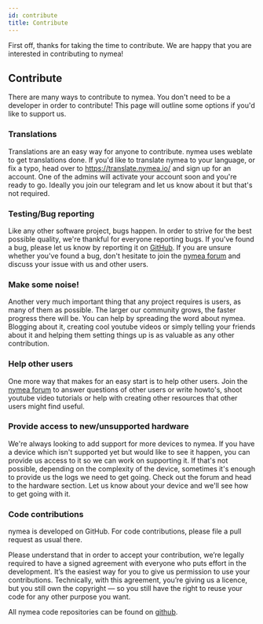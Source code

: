 ```yaml
---
id: contribute
title: Contribute
---
```


First off, thanks for taking the time to contribute. We are happy that you are interested in contributing
to nymea!


## Contribute

There are many ways to contribute to nymea. You don't need to be a developer in order to contribute! This
page will outline some options if you'd like to support us.



### Translations
Translations are an easy way for anyone to contribute. nymea uses weblate to get translations done. If
you'd like to translate nymea to your language, or fix a typo, head over to https://translate.nymea.io/
and sign up for an account. One of the admins will activate your account soon and you're ready to go. Ideally
you join our telegram and let us know about it but that's not required.


### Testing/Bug reporting
Like any other software project, bugs happen. In order to strive for the best possible quality, we're
thankful for everyone reporting bugs. If you've found a bug, please let us know by reporting it on
[GitHub](https://github.com/nymea). If you are unsure whether you've found a bug, don't hesitate to join
the [nymea forum](https://forum.nymea.io) and discuss your issue with us and other users.


### Make some noise!
Another very much important thing that any project requires is users, as many of them as possible. The 
larger our community grows, the faster progress there will be. You can help by spreading the word about 
nymea. Blogging about it, creating cool youtube videos or simply telling your friends about it and helping 
them setting things up is as valuable as any other contribution.

### Help other users
One more way that makes for an easy start is to help other users. Join the [nymea forum](https://forum.nymea.io)
to answer questions of other users or write howto's, shoot youtube video tutorials or help with creating
other resources that other users might find useful.


### Provide access to new/unsupported hardware
We're always looking to add support for more devices to nymea. If you have a device which isn't supported
yet but would like to see it happen, you can provide us access to it so we can work on supporting it. If 
that's not possible, depending on the complexity of the device, sometimes it's enough to provide us the 
logs we need to get going. Check out the forum and head to the hardware section. Let us know about your 
device and we'll see how to get going with it.


###  Code contributions
nymea is developed on GitHub. For code contributions, please file a pull request as usual there. 

Please understand that in order to accept your contribution, we’re legally required to have a signed 
agreement with everyone who puts effort in the development. It’s the easiest way for you to give us permission 
to use your contributions. Technically, with this agreement, you’re giving us a licence, but you still own 
the copyright — so you still have the right to reuse your code for any other purpose you want.


All nymea code repositories can be found on [github](https://github.com/nymea).
